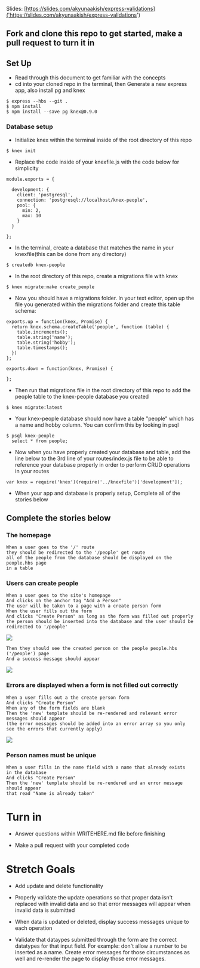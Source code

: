 Slides: [https://slides.com/akyunaakish/express-validations]('https://slides.com/akyunaakish/express-validations')

## Fork and clone this repo to get started, make a pull request to turn it in

## Set Up

- Read through this document to get familiar with the concepts
- cd into your cloned repo in the terminal, then Generate a new express app, also install pg and knex

```
$ express --hbs --git .
$ npm install
$ npm install --save pg knex@0.9.0
```

### Database setup
* Initialize knex within the terminal inside of the root directory of this repo

```
$ knex init
```

* Replace the code inside of your knexfile.js with the code below for simplicity

```
module.exports = {

  development: {
    client: 'postgresql',
    connection: 'postgresql://localhost/knex-people',
    pool: {
      min: 2,
      max: 10
    }
  }

};
```

* In the terminal, create a database that matches the name in your knexfile(this can be done from any directory)

```
$ createdb knex-people
```

* In the root directory of this repo, create a migrations file with knex

```
$ knex migrate:make create_people
```

* Now you should have a migrations folder. In your text editor, open up the file you generated within the migrations folder and create this table schema:

```
exports.up = function(knex, Promise) {
  return knex.schema.createTable('people', function (table) {
    table.increments();
    table.string('name');
    table.string('hobby');
    table.timestamps();
  })
};

exports.down = function(knex, Promise) {

};
```

* Then run that migrations file in the root directory of this repo to add the people table to the knex-people database you created

```
$ knex migrate:latest
```

* Your knex-people database should now have a table "people" which has a name and hobby column. You can confirm this by looking in psql

```
$ psql knex-people
  select * from people;
```

* Now when you have properly created your database and table, add the line below to the 3rd line of your routes/index.js file to be able to reference your database properly in order to perform CRUD operations in your routes

```
var knex = require('knex')(require('../knexfile')['development']);
```

- When your app and database is properly setup, Complete all of the stories below

## Complete the stories below

### The homepage

```
When a user goes to the '/' route
they should be redirected to the '/people' get route
all of the people from the database should be displayed on the people.hbs page
in a table
```

### Users can create people

```
When a user goes to the site's homepage
And clicks on the anchor tag "Add a Person"
The user will be taken to a page with a create person form
When the user fills out the form
And clicks "Create Person" as long as the form was filled out properly
the person should be inserted into the database and the user should be redirected to '/people'
```
![](wireframes/person1.png)

```
Then they should see the created person on the people people.hbs ('/people') page
And a success message should appear
```

![](wireframes/person3.png)

### Errors are displayed when a form is not filled out correctly

```
When a user fills out a the create person form
And clicks "Create Person"
When any of the form fields are blank
Then the 'new' template should be re-rendered and relevant error messages should appear
(the error messages should be added into an error array so you only see the errors that currently apply)
```
![](wireframes/person2.png)

### Person names must be unique

```
When a user fills in the name field with a name that already exists
in the database
And clicks "Create Person"
Then the 'new' template should be re-rendered and an error message
should appear
that read "Name is already taken"
```

# Turn in

* Answer questions within WRITEHERE.md file before finishing

* Make a pull request with your completed code

# Stretch Goals

* Add update and delete functionality

* Properly validate the update operations so that proper data isn't replaced with invalid data and so that error messages will appear when invalid data is submitted

* When data is updated or deleted, display success messages unique to each operation

* Validate that dataypes submitted through the form are the correct datatypes for that input field. For example: don't allow a number to be inserted as a name. Create error messages for those circumstances as well and re-render the page to display those error messages.
